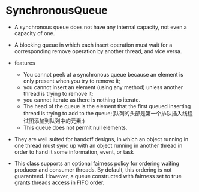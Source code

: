 # SynchronousQueue

- A synchronous queue does not have any internal capacity, not even a capacity of one.

- A blocking queue in which each insert operation must wait for a corresponding remove operation by another thread, and vice versa.

- features
    - You cannot peek at a synchronous queue because an element is only present when you try to remove it; 
    - you cannot insert an element (using any method) unless another thread is trying to remove it;
    - you cannot iterate as there is nothing to iterate.
    - The head of the queue is the element that the first queued inserting thread is trying to add to the queue;(队列的头部是第一个排队插入线程试图添加到队列中的元素;)
    - This queue does not permit null elements.
    
    
-  They are well suited for handoff designs, in which an object running in one thread must sync up with an object running in another thread in order to hand it some information, event, or task

- This class supports an optional fairness policy for ordering waiting producer and consumer threads. By default, this ordering is not guaranteed. However, a queue constructed with fairness set to true grants threads access in FIFO order.
  
